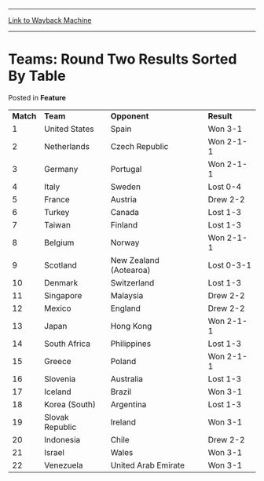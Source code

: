 
---
[Link to Wayback Machine](https://web.archive.org/web/20171031042847/https://magic.wizards.com/en/articles/archive/feature/teams-round-two-results-sorted-table-2000-01-01)

[_metadata_:description]:- "Match Team Opponent Result 1 United States Spain Won 3-1 2 Netherlands Czech Republic Won 2-1-1 3 Germany Portugal Won 2-1-1 4 Italy Sweden Lost 0-4 5"
[_metadata_:generator]:- "Drupal 7 (http://drupal.org)"
[_metadata_:node]:- "961101"
[_metadata_:publish_date]:- "2000-01-01"
[_metadata_:source]:- "div-main-content"
[_metadata_:title]:- "Teams: Round Two Results Sorted By Table"
[_metadata_:wayback_capture_timestamp]:- "2017-10-31 04:28:47"
[_metadata_:wayback_raw_url]:- "https://web.archive.org/web/20171031042847id_/https://magic.wizards.com/en/articles/archive/feature/teams-round-two-results-sorted-table-2000-01-01"
[_metadata_:wayback_url]:- "https://magic.wizards.com/en/articles/archive/feature/teams-round-two-results-sorted-table-2000-01-01"
---


Teams: Round Two Results Sorted By Table
========================================



 Posted in **Feature**














|  |  |  |  |
| --- | --- | --- | --- |
| **Match** | **Team** | **Opponent** | **Result** |
| 1 | United States | Spain | Won 3-1 |
| 2 | Netherlands | Czech Republic | Won 2-1-1 |
| 3 | Germany | Portugal | Won 2-1-1 |
| 4 | Italy | Sweden | Lost 0-4 |
| 5 | France | Austria | Drew 2-2 |
| 6 | Turkey | Canada | Lost 1-3 |
| 7 | Taiwan | Finland | Lost 1-3 |
| 8 | Belgium | Norway | Won 2-1-1 |
| 9 | Scotland | New Zealand (Aotearoa) | Lost 0-3-1 |
| 10 | Denmark | Switzerland | Lost 1-3 |
| 11 | Singapore | Malaysia | Drew 2-2 |
| 12 | Mexico | England | Drew 2-2 |
| 13 | Japan | Hong Kong | Won 2-1-1 |
| 14 | South Africa | Philippines | Lost 1-3 |
| 15 | Greece | Poland | Won 2-1-1 |
| 16 | Slovenia | Australia | Lost 1-3 |
| 17 | Iceland | Brazil | Won 3-1 |
| 18 | Korea (South) | Argentina | Lost 1-3 |
| 19 | Slovak Republic | Ireland | Won 3-1 |
| 20 | Indonesia | Chile | Drew 2-2 |
| 21 | Israel | Wales | Won 3-1 |
| 22 | Venezuela | United Arab Emirate | Won 3-1 |








